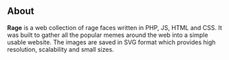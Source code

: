 About
-----

**Rage** is a web collection of rage faces written in PHP, JS, HTML and CSS. It
was built to gather all the popular memes around the web into a simple usable
website. The images are saved in SVG format which provides high resolution,
scalability and small sizes.
